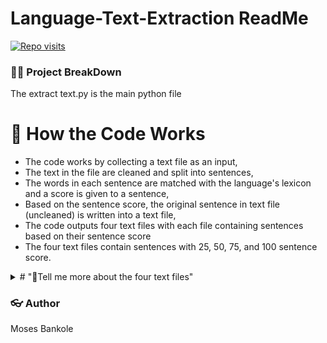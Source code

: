 
# Language-Text-Extraction ReadMe

[![Repo visits](https://github-visit-counter.herokuapp.com/mosesab/Language-Text-Extraction-/visits.svg)](#)

### 👩‍💻 Project BreakDown
The extract text.py is the main python file 

# 🔦 How the Code Works

* The code works by collecting a text file as an input, 
* The text in the file are cleaned and split into sentences, 
* The words in each sentence are matched with the language's lexicon and a score is given to a sentence,
* Based on the sentence score, the original sentence in text file (uncleaned) is written into a text file,
* The code outputs four text files with each file containing sentences based on their sentence score 
* The four text files contain sentences with 25, 50, 75, and 100 sentence score.


<details> 
	<summary># "🍿Tell me more about the four text files"</summary>
	<br>
  <p>
	  After running the code outputs four text files, 
	  The files are named based on their match with the words in the lexicon.  
  </p>
  <ul>
	<li>🔨 The 100 percent text files contain sentences that match with a 100 percent - 74 percent score with the lexicon's language.</li>
	<li>The 75 percent text files contain sentences that match with a 75 percent - 51 percent score </li>
	<li>The 50 percent text files tend to contain mixed results, </li>
	<li>The 25 percent text files usually contain sentences that are #NOT# the same language with the lexicon's language.</li>
  </ul>
</details>

### 👓 Author
Moses Bankole

